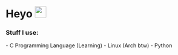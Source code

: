 <h1>
  Heyo
  <img src="https://media.giphy.com/media/hvRJCLFzcasrR4ia7z/giphy.gif" width="30px"/>
  
  ### Stuff I use:
  <div>
    - C Programming Language (Learning)
    - Linux (Arch btw)
    - Python
  </div>
</h1>
